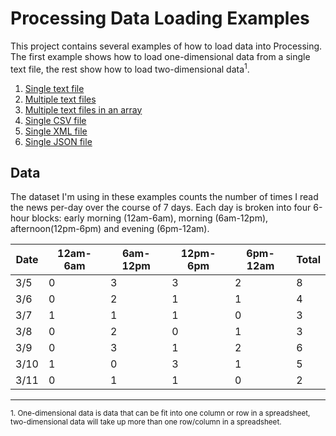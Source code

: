 Processing Data Loading Examples
================================

This project contains several examples of how to load data into Processing. The first example shows how to load one-dimensional data from a single text file, the rest show how to load two-dimensional data<sup>1</sup>. 

1. [Single text file](01_single_txt_file/)
2. [Multiple text files](02_multiple_txt_files/)
3. [Multiple text files in an array](03_multiple_txt_files_array/)
4. [Single CSV file](04_csv_file/)
5. [Single XML file](05_xml_file/)
6. [Single JSON file](06_json_file/)

## Data

The dataset I'm using in these examples counts the number of times I read the news per-day over the course of 7 days. Each day is broken into four 6-hour blocks: early morning (12am-6am), morning (6am-12pm), afternoon(12pm-6pm) and evening (6pm-12am).

| Date | 12am-6am | 6am-12pm | 12pm-6pm | 6pm-12am | Total |
|-----|----------|----------|----------|----------|-------|
| 3/5 | 0 | 3 | 3 | 2 | 8 |
| 3/6 | 0 | 2 | 1 | 1 | 4 |
| 3/7 | 1 | 1 | 1 | 0 | 3 |
| 3/8 | 0 | 2 | 0 | 1 | 3 |
| 3/9 | 0 | 3 | 1 | 2 | 6 |
| 3/10 | 1 | 0 | 3 | 1 | 5 |
| 3/11 | 0 | 1 | 1 | 0 | 2 |


---

<small>1. One-dimensional data is data that can be fit into one column or row in a spreadsheet, two-dimensional data will take up more than one row/column in a spreadsheet.</small>